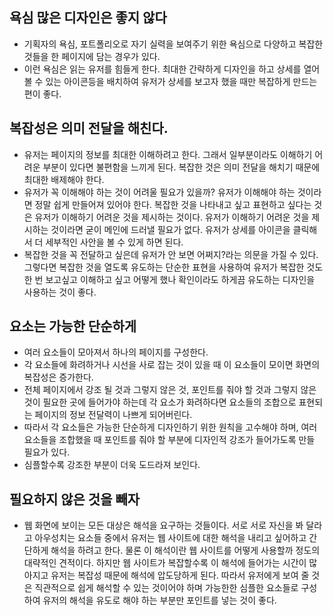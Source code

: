 ## 욕심 많은 디자인은 좋지 않다
- 기획자의 욕심, 포트폴리오로 자기 실력을 보여주기 위한 욕심으로 다양하고 복잡한 것들을 한 페이지에 담는 경우가 있다.
- 이런 욕심은 읽는 유저를 힘들게 한다. 최대한 간략하게 디자인을 하고 상세를 열어볼 수 있는 아이콘등을 배치하여 유저가 상세를 보고자 했을 때만 복잡하게 만드는 편이 좋다.

## 복잡성은 의미 전달을 해친다.
- 유저는 페이지의 정보를 최대한 이해하려고 한다. 그래서 일부분이라도 이해하기 어려운 부분이 있다면 불편함을 느끼게 된다. 복잡한 것은 의미 전달을 해치기 때문에 최대한 배제해야 한다.
- 유저가 꼭 이해해야 하는 것이 어려울 필요가 있을까? 유저가 이해해야 하는 것이라면 정말 쉽게 만들어져 있어야 한다. 복잡한 것을 나타내고 싶고 표현하고 싶다는 것은 유저가 이해하기 어려운 것을 제시하는 것이다. 유저가 이해하기 어려운 것을 제시하는 것이라면 굳이 메인에 드러낼 필요가 없다. 유저가 상세를 아이콘을 클릭해서 더 세부적인 사안을 볼 수 있게 하면 된다.
- 복잡한 것을 꼭 전달하고 싶은데 유저가 안 보면 어쩌지?라는 의문을 가질 수 있다. 그렇다면 복잡한 것을 열도록 유도하는 단순한 표현을 사용하여 유저가 복잡한 것도 한 번 보고싶고 이해하고 싶고 어떻게 했나 확인이라도 하게끔 유도하는 디자인을 사용하는 것이 좋다.

## 요소는 가능한 단순하게
- 여러 요소들이 모아져서 하나의 페이지를 구성한다.
- 각 요소들에 화려하거나 시선을 사로 잡는 것이 있을 때 이 요소들이 모이면 화면의 복잡성은 증가한다.
- 전체 페이지에서 강조 될 것과 그렇지 않은 것, 포인트를 줘야 할 것과 그렇지 않은 것이 필요한 곳에 들어가야 하는데 각 요소가 화려하다면 요소들의 조합으로 표현되는 페이지의 정보 전달력이 나쁘게 되어버린다.
- 따라서 각 요소들은 가능한 단순하게 디자인하기 위한 원칙을 고수해야 하며, 여러 요소들을 조합했을 때 포인트를 줘야 할 부분에 디자인적 강조가 들어가도록 만들 필요가 있다.
- 심플할수록 강조한 부분이 더욱 도드라져 보인다.

## 필요하지 않은 것을 빼자
- 웹 화면에 보이는 모든 대상은 해석을 요구하는 것들이다. 서로 서로 자신을 봐 달라고 아우성치는 요소들 중에서 유저는 웹 사이트에 대한 해석을 내리고 싶어하고 간단하게 해석을 하려고 한다. 물론 이 해석이란 웹 사이트를 어떻게 사용할까 정도의 대략적인 견적이다. 하지만 웹 사이트가 복잡할수록 이 해석에 들어가는 시간이 많아지고 유저는 복잡성 때문에 해석에 압도당하게 된다. 따라서 유저에게 보여 줄 것은 직관적으로 쉽게 해석할 수 있는 것이어야 하며 가능한한 심플한 요소들로 구성하여 유저의 해석을 유도로 해야 하는 부분만 포인트를 넣는 것이 좋다.
